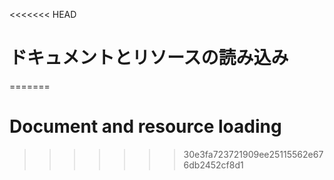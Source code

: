 
<<<<<<< HEAD
# ドキュメントとリソースの読み込み
=======
# Document and resource loading
>>>>>>> 30e3fa723721909ee25115562e676db2452cf8d1
